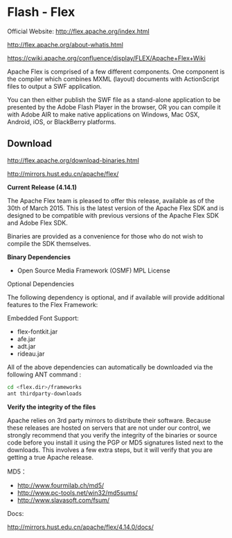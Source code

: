 # Flash - Flex

Official Website: http://flex.apache.org/index.html

http://flex.apache.org/about-whatis.html

https://cwiki.apache.org/confluence/display/FLEX/Apache+Flex+Wiki

Apache Flex is comprised of a few different components. One component is the compiler which combines MXML (layout) documents 
with ActionScript files to output a SWF application.

You can then either publish the SWF file as a stand-alone application to be presented by the Adobe Flash Player in the browser, 
OR you can compile it with Adobe AIR to make native applications on Windows, Mac OSX, Android, iOS, or BlackBerry platforms.

## Download

http://flex.apache.org/download-binaries.html

http://mirrors.hust.edu.cn/apache/flex/

**Current Release (4.14.1)**

The Apache Flex team is pleased to offer this release, available as of the 30th of March 2015. This is the latest version 
of the Apache Flex SDK and is designed to be compatible with previous versions of the Apache Flex SDK and Adobe Flex SDK.

Binaries are provided as a convenience for those who do not wish to compile the SDK themselves.

**Binary Dependencies**

* Open Source Media Framework (OSMF)  MPL License

Optional Dependencies

The following dependency is optional, and if available will provide additional features to the Flex Framework:

Embedded Font Support:

* flex-fontkit.jar
* afe.jar
* adt.jar
* rideau.jar

All of the above dependencies can automatically be downloaded via the following ANT command :

```bash
cd <flex.dir>/frameworks
ant thirdparty-downloads
```

**Verify the integrity of the files**

Apache relies on 3rd party mirrors to distribute their software. Because these releases are hosted on servers that are not 
under our control, we strongly recommend that you verify the integrity of the binaries or source code before you install it 
using the PGP or MD5 signatures listed next to the downloads. This involves a few extra steps, but it will verify that you 
are getting a true Apache release.

MD5：

* http://www.fourmilab.ch/md5/
* http://www.pc-tools.net/win32/md5sums/
* http://www.slavasoft.com/fsum/

Docs:

http://mirrors.hust.edu.cn/apache/flex/4.14.0/docs/